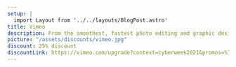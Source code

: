 ```yaml
---
setup: |
  import Layout from '../../layouts/BlogPost.astro'
title: Vimeo
description: From the smoothest, fastest photo editing and graphic design software to the most powerful publishing software, Affinity ...
picture: "/assets/discounts/vimeo.jpg"
discount: 25% discount
discountLink: https://vimeo.com/upgrade?context=cyberweek2021&promos=%7B%22plus%22%3A%22PLSCAW2021%22%2C%22pro%22%3A%22PROCAW2021%22%2C%22live_premium%22%3A%22PRECAW2021%22%7D&utm_campaign=Core_Social_All_EN-AOB_FB_Retargeting_Cyber-Week-2021&utm_content=Retargeting_Basic_All+-+Cyber-Week_EN_Image_Upgrade&utm_medium=cpm&utm_source=facebook&vcid=41108&fbclid=IwAR3HNCrnr0CdGvy0uEb70SXg9m1E7Tuir_M02ER2TohJp73mfZWF4KIyx8Y_aem_AS9m2i0zovZRrKyWwtGADLF1O9Z_Ezk0zVPC9YxcUYhCJGG_4Dy4U9lPLUvKiBP9nAra0UXruAzrVqZ4slfJDZ8XWMkJYx8DphzWmFMGKK81x1Z2V7mc7HNIcLNKfBAtLMg
---
```

